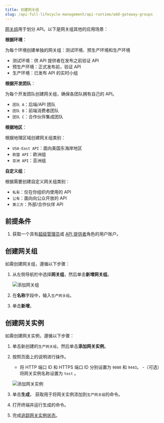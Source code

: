 ```yaml
---
title: 创建网关组
slug: /api-full-lifecycle-management/api-runtime/add-gateway-groups
---
```


[网关组](../../key-concepts/gateway-groups.md)用于划分 API。以下是网关组其他的应用场景：

**根据环境**：

为每个环境创建单独的网关组：测试环境、预生产环境和生产环境

- 测试环境：供 API 提供者在发布之前验证 API
- 预生产环境：正式发布前，验证 API
- 生产环境：已发布 API 的实时小组

**根据开发团队**：

为每个开发团队创建网关组，确保各团队拥有自己的 API。

- `团队 A`：后端/API 团队
- `团队 B`：前端消费者团队
- `团队 C`：合作伙伴集成团队

**根据地区**：

根据地理区域创建网关组类别：

- `USA-East API`：面向美国东海岸地区
- `欧盟 API`：欧洲组
- `亚洲 API`：亚洲组

**自定义组**：

根据需要创建自定义网关组类别：

- `私有`：仅在你组织内使用的 API
- `公有`：面向向公众开放的 API 
- `第三方`：外部/合作伙伴 API

## 前提条件

1. 获取一个具有[超级管理员](../../administration/role-based-access-control.md#超级管理员)或 [API 提供者](../../administration/role-based-access-control.md#api提供者)角色的用户账户。

## 创建网关组

如需创建网关组，遵循以下步骤：

1. 从左侧导航栏中选择**网关组**，然后单击**新增网关组**。

    ![添加网关组](https://static.apiseven.com/uploads/2023/12/15/VbhPqcTS_add_gateway_group_zh.png)

2. 在**名称**字段中，输入`生产网关组`。
3. 单击**新增**。

## 创建网关实例

如需创建网关实例，遵循以下步骤：

1. 单击新创建的`生产网关组`，然后单击**添加网关实例**。
2. 按照页面上的说明进行操作。

    - 将 HTTP 端口 ID 和 HTTPS 端口 ID 分别设置为 `9080` 和 `9443`。
    -（可选）将网关实例名称设置为 `test` 。
    
    ![添加网关实例](https://static.apiseven.com/uploads/2023/12/26/ysDpa4Pp_add-gateway-instance_zh.png)

3. 单击**生成**， 获取用于将网关实例添加到`生产网关组`的命令。
4. 打开终端并运行生成的命令。
5. 完成[追踪网关实例状态](track-gateway-instance-status.md)。
